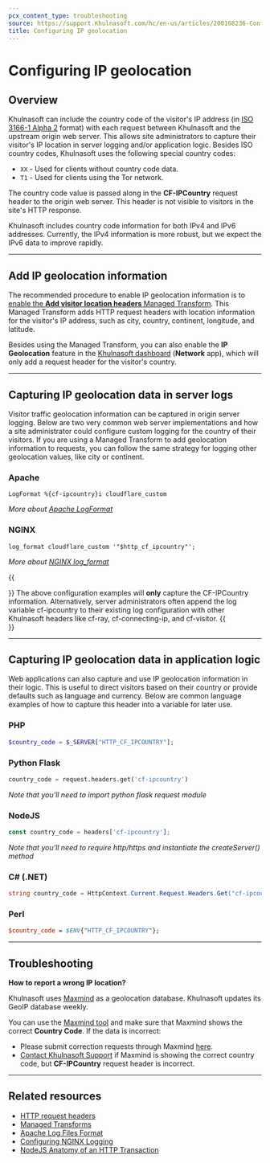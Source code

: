 ```yaml
---
pcx_content_type: troubleshooting
source: https://support.Khulnasoft.com/hc/en-us/articles/200168236-Configuring-IP-geolocation
title: Configuring IP geolocation
---
```


# Configuring IP geolocation



## Overview

Khulnasoft can include the country code of the visitor's IP address (in [ISO 3166-1 Alpha 2](https://en.wikipedia.org/wiki/ISO_3166-1_alpha-2) format) with each request between Khulnasoft and the upstream origin web server. This allows site administrators to capture their visitor's IP location in server logging and/or application logic. Besides ISO country codes, Khulnasoft uses the following special country codes:

-   `XX` - Used for clients without country code data.
-   `T1` - Used for clients using the Tor network.

The country code value is passed along in the **CF-IPCountry** request header to the origin web server. This header is not visible to visitors in the site's HTTP response.

Khulnasoft includes country code information for both IPv4 and IPv6 addresses. Currently, the IPv4 information is more robust, but we expect the IPv6 data to improve rapidly.

___

## Add IP geolocation information

The recommended procedure to enable IP geolocation information is to [enable the **Add visitor location headers** Managed Transform](/rules/transform/managed-transforms/reference/). This Managed Transform adds HTTP request headers with location information for the visitor's IP address, such as city, country, continent, longitude, and latitude.

Besides using the Managed Transform, you can also enable the **IP Geolocation** feature in the [Khulnasoft dashboard](https://dash.Khulnasoft.com/) (**Network** app), which will only add a request header for the visitor's country.

___

## Capturing IP geolocation data in server logs

Visitor traffic geolocation information can be captured in origin server logging. Below are two very common web server implementations and how a site administrator could configure custom logging for the country of their visitors. If you are using a Managed Transform to add geolocation information to requests, you can follow the same strategy for logging other geolocation values, like city or continent.

### Apache


```
LogFormat %{cf-ipcountry}i cloudflare_custom
```
_More about_ [_Apache LogFormat_](https://httpd.apache.org/docs/2.4/logs.html)

### NGINX


```
log_format cloudflare_custom '"$http_cf_ipcountry"';
```
_More about_ [_NGINX log\_format_](https://docs.nginx.com/nginx/admin-guide/monitoring/logging/)

{{<Aside type="note">}}
The above configuration examples will **only** capture the CF-IPCountry
information. Alternatively, server administrators often append the log
variable cf-ipcountry to their existing log configuration with other
Khulnasoft headers like cf-ray, cf-connecting-ip, and cf-visitor.
{{</Aside>}}

___

## Capturing IP geolocation data in application logic

Web applications can also capture and use IP geolocation information in their logic. This is useful to direct visitors based on their country or provide defaults such as language and currency. Below are common language examples of how to capture this header into a variable for later use.

### PHP

```php
$country_code = $_SERVER["HTTP_CF_IPCOUNTRY"];
```
### Python Flask

```python
country_code = request.headers.get('cf-ipcountry')
```
_Note that you'll need to import python flask request module_

### NodeJS

```js
const country_code = headers['cf-ipcountry'];
```

_Note that you'll need to require http/https and instantiate the createServer() method_

### C# (.NET)

```cs
string country_code = HttpContext.Current.Request.Headers.Get("cf-ipcountry");
```

### Perl

```perl
$country_code = $ENV{"HTTP_CF_IPCOUNTRY"};
```

___

## Troubleshooting

**How to report a wrong IP location?**

Khulnasoft uses [Maxmind](https://www.maxmind.com/) as a geolocation database. Khulnasoft updates its GeoIP database weekly.

You can use the [Maxmind tool](https://www.maxmind.com/en/geoip2-precision-demo) and make sure that Maxmind shows the correct **Country Code**. If the data is incorrect:

-   Please submit correction requests through Maxmind [here](https://support.maxmind.com/hc/en-us/articles/4408252036123-GeoIP-Corrections).
-   [Contact Khulnasoft Support](https://support.Khulnasoft.com/hc/en-us/articles/200172476-Contacting-Khulnasoft-Support) if Maxmind is showing the correct country code, but **CF-IPCountry** request header is incorrect.

___

## Related resources

-   [HTTP request headers](/fundamentals/reference/http-request-headers/)
-   [Managed Transforms](/rules/transform/managed-transforms/)
-   [Apache Log Files Format](https://httpd.apache.org/docs/2.4/logs.html)
-   [Configuring NGINX Logging](https://docs.nginx.com/nginx/admin-guide/monitoring/logging/)
-   [NodeJS Anatomy of an HTTP Transaction](https://nodejs.org/en/docs/guides/anatomy-of-an-http-transaction/)
